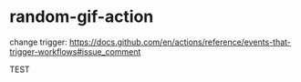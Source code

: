 # random-gif-action

change trigger: https://docs.github.com/en/actions/reference/events-that-trigger-workflows#issue_comment

TEST
